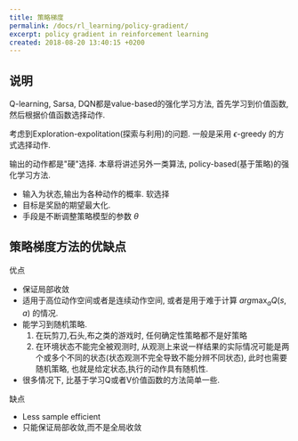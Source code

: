 ```yaml
---
title: 策略梯度
permalink: /docs/rl_learning/policy-gradient/
excerpt: policy gradient in reinforcement learning
created: 2018-08-20 13:40:15 +0200
---
```


## 说明

Q-learning, Sarsa, DQN都是value-based的强化学习方法, 首先学习到价值函数,然后根据价值函数选择动作.

考虑到Exploration-expolitation(探索与利用)的问题. 一般是采用 $\epsilon$-greedy 的方式选择动作.

输出的动作都是"硬"选择. 本章将讲述另外一类算法, policy-based(基于策略)的强化学习方法.

* 输入为状态,输出为各种动作的概率. 软选择
* 目标是奖励的期望最大化.
* 手段是不断调整策略模型的参数 $\theta$


## 策略梯度方法的优缺点

优点

* 保证局部收敛
* 适用于高位动作空间或者是连续动作空间, 或者是用于难于计算 $arg\max_a Q(s,a)$ 的情况.
* 能学习到随机策略.
  1. 在玩剪刀,石头,布之类的游戏时, 任何确定性策略都不是好策略
  2. 在环境状态不能完全被观测时, 从观测上来说一样结果的实际情况可能是两个或多个不同的状态(状态观测不完全导致不能分辨不同状态), 此时也需要随机策略, 也就是给定状态,执行的动作具有随机性.
* 很多情况下, 比基于学习Q或者V价值函数的方法简单一些.

缺点

* Less sample efficient
* 只能保证局部收敛,而不是全局收敛
